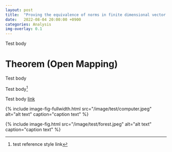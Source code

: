 ```yaml
---
layout: post
title:  "Proving the equivalence of norms in finite dimensional vector spaces via open mapping theorem"
date:   2022-08-04 20:00:00 +0900
categories: Analysis
img-overlay: 0.1
---
```


Test body 

# Theorem (Open Mapping)


Test body 

Test body[^1]

Test body [link](https://www.rajin.me/)

<div class="mathjax">
</div>

{% include image-fig-fullwidth.html src="/image/test/computer.jpeg" alt="alt text" caption="caption text" %}

{% include image-fig.html src="/image/test/forest.jpeg" alt="alt text" caption="caption text" %}

[^1]: test reference style link 
